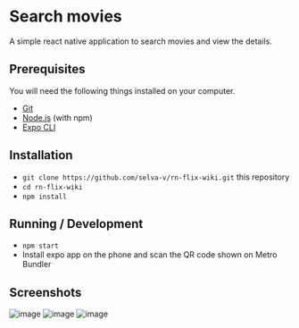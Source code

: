 # Search movies

A simple react native application to search movies and view the details.

## Prerequisites

You will need the following things installed on your computer.

* [Git](https://git-scm.com/)
* [Node.js](https://nodejs.org/) (with npm)
* [Expo CLI](https://docs.expo.io/versions/latest/workflow/expo-cli/)

## Installation

* `git clone https://github.com/selva-v/rn-flix-wiki.git` this repository
* `cd rn-flix-wiki`
* `npm install`

## Running / Development

* `npm start`
* Install expo app on the phone and scan the QR code shown on Metro Bundler

## Screenshots

![image](https://user-images.githubusercontent.com/20811356/73537163-c1600280-4462-11ea-8986-7575cae23a20.png)
![image](https://user-images.githubusercontent.com/20811356/73537218-eb192980-4462-11ea-99c5-1670b600f699.png)
![image](https://user-images.githubusercontent.com/20811356/73537247-fd936300-4462-11ea-906f-2827e4d18b46.png)
